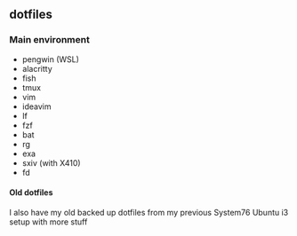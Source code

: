 ## dotfiles

### Main environment
- pengwin (WSL)
- alacritty
- fish
- tmux
- vim
- ideavim
- lf
- fzf
- bat
- rg
- exa
- sxiv (with X410)
- fd

#### Old dotfiles
I also have my old backed up dotfiles from my previous System76 Ubuntu i3 setup with more stuff
